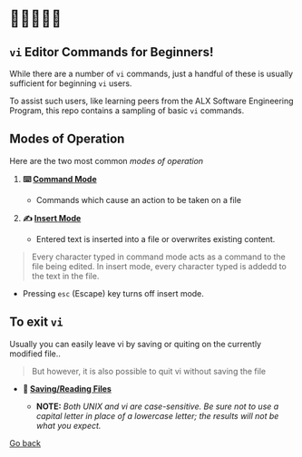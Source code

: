 # **:star2::star2::star2::star2::star2:**
## **`vi` Editor Commands for Beginners!**

While there are a number of `vi` commands, just a handful of these is usually sufficient for beginning `vi` users. 

To assist such users, like learning peers from the ALX Software Engineering Program, this repo contains a sampling of basic `vi` commands.

## Modes of Operation 

Here are the two most common _modes of operation_

1. **:keyboard: [Command Mode](command-mode/README.md)**
    - Commands which cause an action to be taken on a file 

1. **:writing_hand: [Insert Mode](insert-mode/README.md)**
    - Entered text is inserted into a file or overwrites existing content.

> Every character typed in command mode acts as a command to the file being edited. In insert mode, every character typed is addedd to the text in the file.
 - Pressing `esc` (Escape) key turns off insert mode.

## To exit `vi`

Usually you can easily leave vi by saving or quiting on the currently modified file.. 
> But however, it is also possible to quit vi without saving the file

- **:floppy_disk: [Saving/Reading Files](/vi/saving/README.md)**

    - **NOTE:** _Both UNIX and vi are case-sensitive. Be sure not to use a capital letter in place of a lowercase letter; the results will not be what you expect._

[Go back](../README.md)